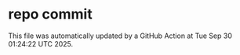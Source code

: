 # repo commit

This file was automatically updated by a GitHub Action at Tue Sep 30 01:24:22 UTC 2025.
